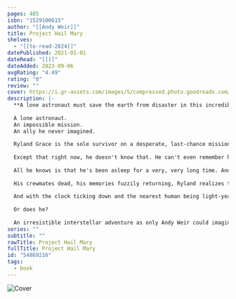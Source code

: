 ```yaml
---
pages: 485
isbn: "1529100615"
author: "[[Andy Weir]]"
title: Project Hail Mary
shelves:
  - "[[to-read-2024]]"
datePublished: 2021-01-01
dateRead: "[[]]"
dateAdded: 2023-09-06
avgRating: "4.49"
rating: "0"
review: ""
cover: https://i.gr-assets.com/images/S/compressed.photo.goodreads.com/books/1607709231l/54869216._SY475_.jpg
description: |-
  **A lone astronaut must save the earth from disaster in this incredible new science-based thriller from the _Sunday Times_ bestselling author of _The Martian_.**  
    
  A lone astronaut.  
  An impossible mission.  
  An ally he never imagined.  
    
  Ryland Grace is the sole survivor on a desperate, last-chance mission - and if he fails, humanity and the earth itself will perish.  
    
  Except that right now, he doesn't know that. He can't even remember his own name, let alone the nature of his assignment or how to complete it.  
    
  All he knows is that he's been asleep for a very, very long time. And he's just been awakened to find himself millions of miles from home, with nothing but two corpses for company.  
    
  His crewmates dead, his memories fuzzily returning, Ryland realizes that an impossible task now confronts him. Hurtling through space on this tiny ship, it's up to him to puzzle out an impossible scientific mystery-and conquer an extinction-level threat to our species.  
    
  And with the clock ticking down and the nearest human being light-years away, he's got to do it all alone.  
    
  Or does he?  
    
  An irresistible interstellar adventure as only Andy Weir could imagine it, _Project Hail Mary_ is a tale of discovery, speculation, and survival to rival _The Martian_ -- while taking us to places it never dreamed of going.
series: ""
subtitle: ""
rawTitle: Project Hail Mary
fullTitle: Project Hail Mary
id: "54869216"
tags:
  - book
---
```

![Cover](https:&#x2F;&#x2F;i.gr-assets.com&#x2F;images&#x2F;S&#x2F;compressed.photo.goodreads.com&#x2F;books&#x2F;1607709231l&#x2F;54869216._SY475_.jpg)
